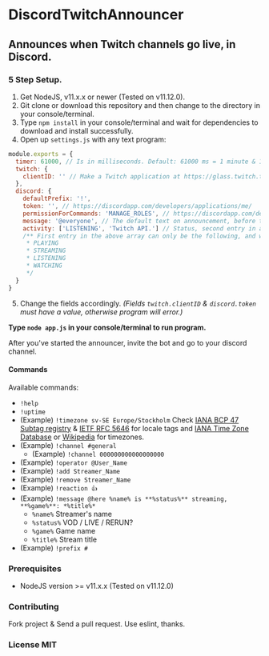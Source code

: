 # DiscordTwitchAnnouncer
## Announces when Twitch channels go live, in Discord.

### 5 Step Setup.
  1. Get NodeJS, v11.x.x or newer (Tested on v11.12.0).
  2. Git clone or download this repository and then change to the directory in your console/terminal.
  3. Type `npm install` in your console/terminal and wait for dependencies to download and install successfully.
  4. Open up `settings.js` with any text program:
```js
module.exports = {
  timer: 61000, // Is in milliseconds. Default: 61000 ms = 1 minute & 1 second.
  twitch: {
    clientID: '' // Make a Twitch application at https://glass.twitch.tv/console/apps
  },
  discord: {
    defaultPrefix: '!',
    token: '', // https://discordapp.com/developers/applications/me/
    permissionForCommands: 'MANAGE_ROLES', // https://discordapp.com/developers/docs/topics/permissions
    message: '@everyone', // The default text on announcement, before the url and stream type. Can be changed with !message command. Default: '@everyone' = '@everyone LIVE! https://twitch.tv/stream'
    activity: ['LISTENING', 'Twitch API.'] // Status, second entry in array is your custom activity text. If second or first entry is empty, no custom activity will be displayed.
    /** First entry in the above array can only be the following, and will default to 'PLAYING'.
     * PLAYING
     * STREAMING
     * LISTENING
     * WATCHING
     */
  }
}
```
  5. Change the fields accordingly. *(Fields `twitch.clientID` & `discord.token` must have a value, otherwise program will error.)*

**Type `node app.js` in your console/terminal to run program.**

After you've started the announcer, invite the bot and go to your discord channel.

#### Commands
Available commands:
* `!help`
* `!uptime`
* (Example) `!timezone sv-SE Europe/Stockholm` Check [IANA BCP 47 Subtag registry](https://www.iana.org/assignments/language-subtag-registry/language-subtag-registry) & [IETF RFC 5646](https://tools.ietf.org/html/rfc5646) for locale tags and [IANA Time Zone Database](https://www.iana.org/time-zones) or [Wikipedia](https://en.wikipedia.org/wiki/List_of_tz_database_time_zones) for timezones.
* (Example) `!channel #general`
  * (Example) `!channel 000000000000000000`
* (Example) `!operator @User_Name`
* (Example) `!add Streamer_Name`
* (Example) `!remove Streamer_Name`
* (Example) `!reaction 👍`
* (Example) `!message @here %name% is **%status%** streaming, **%game%**: *%title%*`
  * `%name%` Streamer's name
  * `%status%` VOD / LIVE / RERUN?
  * `%game%` Game name
  * `%title%` Stream title
* (Example) `!prefix #`

### Prerequisites
 * NodeJS version >= v11.x.x (Tested on v11.12.0)

### Contributing
Fork project & Send a pull request. Use eslint, thanks.

### License MIT
